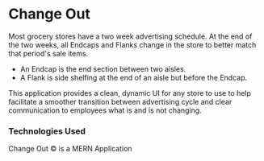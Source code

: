  # Change Out
Most grocery stores have a two week advertising schedule. At the end of the two weeks, all Endcaps and Flanks change in the store to better match that period's sale items.
  - An Endcap is the end section between two aisles.
  - A Flank is side shelfing at the end of an aisle but before the Endcap.

This application provides a clean, dynamic UI for any store to use to help facilitate a smoother transition between advertising cycle and clear communication to employees what is and is not changing.

### Technologies Used
Change Out &copy; is a MERN Application
